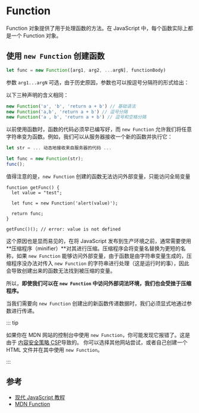 # Function

Function 对象提供了用于处理函数的方法。在 JavaScript 中，每个函数实际上都是一个 Function 对象。

## 使用 `new Function` 创建函数

```js
let func = new Function([arg1, arg2, ...argN], functionBody)
```

参数 `arg1...argN` 可选，由于历史原因，参数也可以按逗号分隔符的形式给出：

以下三种声明的含义相同：

```js
new Function('a', 'b', 'return a + b') // 基础语法
new Function('a,b', 'return a + b') // 逗号分隔
new Function('a , b', 'return a + b') // 逗号和空格分隔
```

以前使用函数时，函数的代码必须早已编写好，而 `new Function` 允许我们将任意字符串变为函数。例如，我们可以从服务器接收一个新的函数并执行它：

```js
let str = ... 动态地接收来自服务器的代码 ...

let func = new Function(str);
func();
```

值得注意的是，`new Function` 创建的函数无法访问外部变量，只能访问全局变量

```js{4}
function getFunc() {
  let value = "test";

  let func = new Function('alert(value)');

  return func;
}

getFunc()(); // error: value is not defined
```

这个原因也是显而易见的，在将 JavaScript 发布到生产环境之前，通常需要使用**压缩程序（minifier）**对其进行压缩。压缩程序会将变量名替换为更短的名称，如果 `new Function` 能够访问外部变量，由于函数是由字符串变量生成的，压缩程序没办法对传入 `new Function` 的字符串进行处理（这是运行时的事），因此会导致创建出来的函数无法找到被压缩的变量。

所以，**即使我们可以在 `new Function` 中访问外部词法环境，我们也会受挫于压缩程序。**

当我们需要向 `new Function` 创建出的新函数传递数据时，我们必须显式地通过参数进行传递。

::: tip

如果你在 MDN 网站的控制台中使用 `new Function`，你可能发现它报错了。这是由于 [内容安全策略 CSP](./内容安全策略CSP.md)导致的。
你可以选择其他网站尝试，或者自己创建一个 HTML 文件并在其中使用 `new Function`。

:::

## 参考

- [现代 JavaScript 教程](https://zh.javascript.info/new-function)
- [MDN Function](https://developer.mozilla.org/zh-CN/docs/Web/JavaScript/Reference/Global_Objects/Function)

